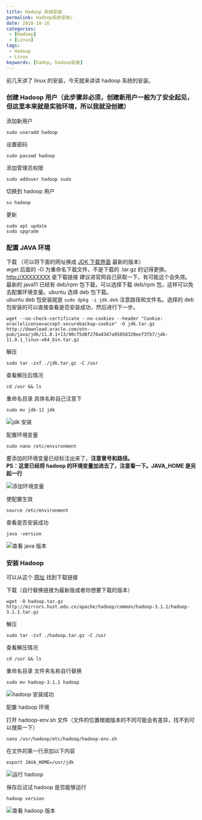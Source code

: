 ```yaml
---
title: Hadoop 系统安装
permalink: Hadoop系统安装/
date: 2018-10-16
categories:
 - [Hadoop]
 - [Linux]
tags: 
 - Hadoop
 - Linux
keywords: [hadop, hadoop安装]
---
```


前几天讲了 linux 的安装，今天就来讲讲 hadoop 系统的安装。

<!-- more -->

### 创建 Hadoop 用户（此步骤非必须，创建新用户一般为了安全起见，但这里本来就是实验环境，所以我就没创建）

添加新用户

```shell
sudo useradd hadoop
```

设置密码

```shell
sudo passwd hadoop
```

添加管理员权限

```shell
sudo adduser hadoop sudo
```

切换到 hadoop 用户

```shell
su hadoop
```

更新

```shell
sudo apt update
sudo upgrade
```

### 配置 JAVA 环境

下载 （可以将下面的网址换成 [JDK 下载界面](https://www.oracle.com/technetwork/java/javase/downloads/index.html) 最新的版本）  
wget 后面的 -O 为重命名下载文件，不是下载的 .tar.gz 的记得更换。<http://XXXXXXXX> 是下载链接 建议进官网自己获取一下，有可能这个会失效。  
最新的 java11 已经有 deb/rpm 包下载，可以选择下载 deb/rpm 包，这样可以免去配置环境变量。ubuntu 选择 deb 包下载。  
ubuntu deb 包安装就是 `sudo dpkg -i jdk.deb` 注意路径和文件名。选择的 deb 包安装的可以直接查看是否安装成功，然后进行下一步。

```shell
wget --no-check-certificate --no-cookies --header "Cookie: oraclelicense=accept-securebackup-cookie" -O jdk.tar.gz http://download.oracle.com/otn-pub/java/jdk/11.0.1+13/90cf5d8f270a4347a95050320eef3fb7/jdk-11.0.1_linux-x64_bin.tar.gz
```

解压

```shell
sudo tar -zxf ./jdk.tar.gz -C /usr
```

查看解压后情况

```shell
cd /usr && ls
```

重命名目录 具体名称自己注意下

```shell
sudo mv jdk-11 jdk
```

![jdk 安装](https://blog-1253491707.piccd.myqcloud.com/imgs/20181016212800.png/style)

配置环境变量

```shell
sudo nano /etc/environment
```

要添加的环境变量已经标注出来了。**注意冒号和路径。**  
**PS：这里已经将 hadoop 的环境变量加进去了，注意看一下。JAVA_HOME 是另起一行**

![添加环境变量](https://blog-1253491707.piccd.myqcloud.com/imgs/20181016213627.png/style)

使配置生效

```shell
source /etc/environment
```

查看是否安装成功

```shell
java -version
```

![查看 java 版本](https://blog-1253491707.piccd.myqcloud.com/imgs/20181016214131.png/style)

### 安装 Hadoop

可以从这个 [网址](http://mirrors.hust.edu.cn/apache/hadoop/common/) 找到下载链接

下载（自行替换链接为最新版或者你想要下载的版本）

```shell
wget -O hadoop.tar.gz http://mirrors.hust.edu.cn/apache/hadoop/common/hadoop-3.1.1/hadoop-3.1.1.tar.gz
```

解压

```shell
sudo tar -zxf ./hadoop.tar.gz -C /usr
```

查看解压情况

```shell
cd /usr && ls
```

重命名目录 文件夹名称自行替换

```shell
sudo mv hadoop-3.1.1 hadoop
```

![hadoop 安装成功](https://blog-1253491707.piccd.myqcloud.com/imgs/20181016215232.png/style)

配置 hadoop 环境

打开 hadoop-env.sh 文件（文件的位置根据版本的不同可能会有差异，找不到可以搜索一下）

```shell
nano /usr/hadoop/etc/hadoop/hadoop-env.sh
```

在文件的第一行添加以下内容

```shell
export JAVA_HOME=/usr/jdk
```

![运行 hadoop](https://blog-1253491707.piccd.myqcloud.com/imgs/20181016215558.png/style)

保存后试试 hadoop 是否能够运行

```shell
hadoop version
```

![查看 hadoop 版本](https://blog-1253491707.piccd.myqcloud.com/imgs/20181016215655.png/style)
